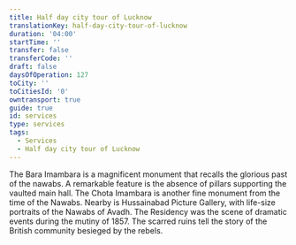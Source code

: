 ```yaml
---
title: Half day city tour of Lucknow
translationKey: half-day-city-tour-of-lucknow
duration: '04:00'
startTime: ''
transfer: false
transferCode: ''
draft: false
daysOfOperation: 127
toCity: ''
toCitiesId: '0'
owntransport: true
guide: true
id: services
type: services
tags:
  - Services
  - Half day city tour of Lucknow
---
```

The Bara Imambara is a magnificent monument that recalls the glorious past of the nawabs. A remarkable feature is the absence of pillars supporting the vaulted main hall. The Chota Imambara is another fine monument from the time of the Nawabs. Nearby is Hussainabad Picture Gallery, with life-size portraits of the Nawabs of Avadh. The Residency was the scene of dramatic events during the mutiny of 1857. The scarred ruins tell the story of the British community besieged by the rebels.
